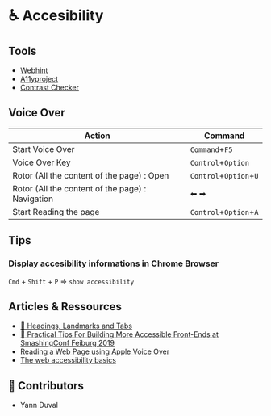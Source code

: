 # ♿️ Accesibility

## Tools

- [Webhint](https://webhint.io/)
- [A11yproject](https://a11yproject.com/)
- [Contrast Checker](https://webaim.org/resources/contrastchecker/)

## Voice Over

| Action | Command |
| --- | --- |
| Start Voice Over | `Command`+`F5` |
| Voice Over Key  | `Control`+`Option` |
| Rotor (All the content of the page) : Open| `Control`+`Option`+`U` |
| Rotor (All the content of the page) : Navigation| ⬅ ➡ |
| Start Reading the page | `Control`+`Option`+`A` |


## Tips

### Display accesibility informations in **Chrome Browser**

`Cmd` + `Shift` + `P` => `show accessibility`

## Articles & Ressources

- [🎥 Headings, Landmarks and Tabs](https://youtu.be/HE2R86EZPMA)
- [🎥 Practical Tips For Building More Accessible Front-Ends at SmashingConf Feiburg 2019](https://vimeo.com/362155651)
- [Reading a Web Page using Apple Voice Over](https://medium.com/accessibility-a11y/reading-a-web-page-using-apple-voice-over-cd1a637e6285)
- [The web accessibility basics](https://medium.com/@MarcoZehe/the-web-accessibility-basics-bec77236949e)

## 🙌 Contributors 

- Yann Duval
